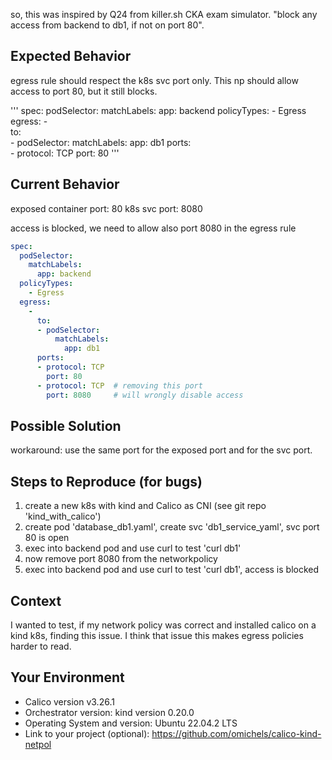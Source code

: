 so, this was inspired by Q24 from killer.sh CKA exam simulator.
"block any access from backend to db1, if not on port 80".


## Expected Behavior
egress rule should respect the k8s svc port only. 
This np should allow access to port 80, but it still blocks.

'''
spec:
  podSelector:
    matchLabels:
      app: backend
  policyTypes:
    - Egress                   
  egress:
    -                           
      to:                          
      - podSelector:
          matchLabels:
            app: db1
      ports:                        
      - protocol: TCP
        port: 80
'''


## Current Behavior
exposed container port: 80
k8s svc port: 8080

access is blocked, we need to allow also port 8080 in the egress rule
```yaml
spec:
  podSelector:
    matchLabels:
      app: backend
  policyTypes:
    - Egress                   
  egress:
    -                           
      to:                          
      - podSelector:
          matchLabels:
            app: db1
      ports:                        
      - protocol: TCP
        port: 80
      - protocol: TCP  # removing this port 
        port: 8080     # will wrongly disable access
```



## Possible Solution
workaround: use the same port for the exposed port and for the svc port.

## Steps to Reproduce (for bugs)
1. create a new k8s with kind and Calico as CNI (see git repo 'kind_with_calico')
2. create pod 'database_db1.yaml', create svc 'db1_service_yaml', svc port 80 is open
3. exec into backend pod and use curl to test 'curl db1'
4. now remove port 8080 from the networkpolicy
5. exec into backend pod and use curl to test 'curl db1', access is blocked

## Context 
I wanted to test, if my network policy was correct and installed calico on a kind k8s,
finding this issue. I think that issue this makes egress policies harder to read.


## Your Environment
* Calico version v3.26.1
* Orchestrator version: kind version 0.20.0
* Operating System and version: Ubuntu 22.04.2 LTS
* Link to your project (optional): https://github.com/omichels/calico-kind-netpol

